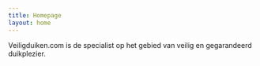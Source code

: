 ```yaml
---
title: Homepage
layout: home
---
```


Veiligduiken.com is de specialist op het gebied van veilig en gegarandeerd duikplezier.